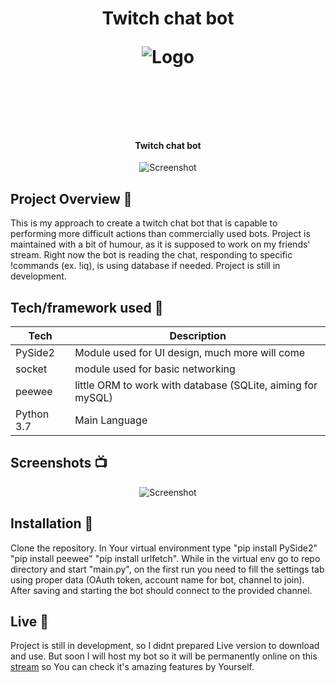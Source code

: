 <h1 align="center">
Twitch chat bot
<br>

<p align="center">
<img src="https://github.com/FilipFl/readme/blob/master/bot_git/logo.jpg"  alt="Logo">
</p>

<br>

<br>

</h1>

<h4 align="center">Twitch chat bot</h4>

<p align="center">
  <a >
    <img src="https://github.com/FilipFl/readme/blob/master/bot_git/first.png"
         alt="Screenshot">
  </a>
</p>

## Project Overview 🎉
This is my approach to create a twitch chat bot that is capable to performing more difficult actions than commercially used bots. Project is maintained with a bit of humour, as it is supposed to work on my friends' stream. Right now the bot is reading the chat, responding to specific !commands (ex. !iq), is using database if needed. Project is still in development.
## Tech/framework used 🔧

| Tech                                                    | Description                              |
| ------------------------------------------------------- | ---------------------------------------- |
| PySide2                           | Module used for UI design, much more will come   |
| socket                           | module used for basic networking    |
| peewee                           | little ORM to work with database (SQLite, aiming for mySQL)   |
| Python 3.7                           | Main Language   |




## Screenshots 📺

<p align="center">
    <img src="https://github.com/FilipFl/readme/blob/master/bot_git/second.png" alt="Screenshot">
</p>




## Installation 💾

Clone the repository. In Your virtual environment type "pip install PySide2" "pip install peewee" "pip install urlfetch". While in the virtual env go to repo directory and start "main.py", on the first run you need to fill the settings tab using proper data (OAuth token, account name for bot, channel to join). After saving and starting the bot should connect to the provided channel.


## Live 📍
Project is still in development, so I didnt prepared Live version to download and use. But soon I will host my bot so it will be permanently online on this [stream](https://www.twitch.tv/leon_official) so You can check it's amazing features by Yourself.


